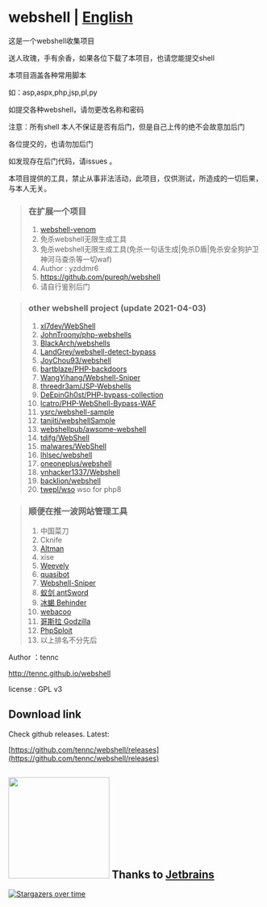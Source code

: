 # webshell | [English](https://github.com/tennc/webshell/blob/master/README_EN.md)

这是一个webshell收集项目

送人玫瑰，手有余香，如果各位下载了本项目，也请您能提交shell

本项目涵盖各种常用脚本

如：asp,aspx,php,jsp,pl,py

如提交各种webshell，请勿更改名称和密码

注意：所有shell 本人不保证是否有后门，但是自己上传的绝不会故意加后门

各位提交的，也请勿加后门

如发现存在后门代码，请issues 。

本项目提供的工具，禁止从事非法活动，此项目，仅供测试，所造成的一切后果，与本人无关。

> ### 在扩展一个项目 
> 1. [webshell-venom](https://github.com/yzddmr6/webshell-venom)
> 2. 免杀webshell无限生成工具
> 3. 免杀webshell无限生成工具(免杀一句话生成|免杀D盾|免杀安全狗护卫神河马查杀等一切waf)
> 4. Author : yzddmr6
> 5. https://github.com/pureqh/webshell
> 6. 请自行鉴别后门


> ### other webshell project (update 2021-04-03)
> 1. [xl7dev/WebShell](https://github.com/xl7dev/WebShell)
> 2. [JohnTroony/php-webshells](https://github.com/JohnTroony/php-webshells)
> 3. [BlackArch/webshells](https://github.com/BlackArch/webshells)
> 4. [LandGrey/webshell-detect-bypass](https://github.com/LandGrey/webshell-detect-bypass)
> 5. [JoyChou93/webshell](https://github.com/JoyChou93/webshell)
> 6. [bartblaze/PHP-backdoors](https://github.com/bartblaze/PHP-backdoors)
> 7. [WangYihang/Webshell-Sniper](https://github.com/WangYihang/Webshell-Sniper)
> 8. [threedr3am/JSP-Webshells](https://github.com/threedr3am/JSP-Webshells)
> 9. [DeEpinGh0st/PHP-bypass-collection](https://github.com/DeEpinGh0st/PHP-bypass-collection)
> 10. [lcatro/PHP-WebShell-Bypass-WAF](https://github.com/lcatro/PHP-WebShell-Bypass-WAF)
> 11. [ysrc/webshell-sample](https://github.com/ysrc/webshell-sample)
> 12. [tanjiti/webshellSample](https://github.com/tanjiti/webshellSample)
> 13. [webshellpub/awsome-webshell](https://github.com/webshellpub/awsome-webshell)
> 14. [tdifg/WebShell](https://github.com/tdifg/WebShell)
> 15. [malwares/WebShell](https://github.com/malwares/WebShell)
> 16. [lhlsec/webshell](https://github.com/lhlsec/webshell)
> 17. [oneoneplus/webshell](https://github.com/oneoneplus/webshell)
> 18. [vnhacker1337/Webshell](https://github.com/vnhacker1337/Webshell)
> 19. [backlion/webshell](https://github.com/backlion/webshell)
> 20. [twepl/wso](https://github.com/twepl/wso) wso for php8

> ### 顺便在推一波网站管理工具
> 1. 中国菜刀
> 2. Cknife
> 3. [Altman](https://github.com/keepwn/Altman)
> 4. xise
> 5. [Weevely](https://github.com/epinna/weevely3)
> 6. [quasibot](https://github.com/Smaash/quasibot)
> 7. [Webshell-Sniper](https://github.com/WangYihang/Webshell-Sniper)
> 8. [蚁剑 antSword](https://github.com/AntSwordProject/antSword)
> 9. [冰蝎 Behinder](https://github.com/rebeyond/Behinder)
> 10. [webacoo](https://github.com/anestisb/WeBaCoo)
> 11. [哥斯拉 Godzilla](https://github.com/BeichenDream/Godzilla)
> 12. [PhpSploit](https://github.com/nil0x42/phpsploit)
> 13. 以上排名不分先后


Author ：tennc

http://tennc.github.io/webshell

license : GPL v3

## Download link
Check github releases. Latest:

[https://github.com/tennc/webshell/releases](https://github.com/tennc/webshell/releases)

## <img src="https://raw.githubusercontent.com/tennc/webshell/master/jetbrains.png" width="200"> Thanks to [Jetbrains](https://www.jetbrains.com/?from=webshell)

[![Stargazers over time](https://starchart.cc/tennc/webshell.svg)](https://starchart.cc/tennc/webshell)


